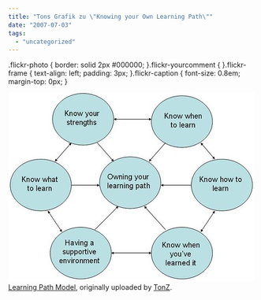 ```yaml
---
title: "Tons Grafik zu \"Knowing your Own Learning Path\""
date: "2007-07-03"
tags: 
  - "uncategorized"
---
```


.flickr-photo { border: solid 2px #000000; }.flickr-yourcomment { }.flickr-frame { text-align: left; padding: 3px; }.flickr-caption { font-size: 0.8em; margin-top: 0px; }

[![](images/556919582_26124cb512.jpg)](http://www.flickr.com/photos/tonz/556919582/ "photo sharing")  
[Learning Path Model](http://www.flickr.com/photos/tonz/556919582/), originally uploaded by [TonZ](http://www.flickr.com/people/tonz/).
